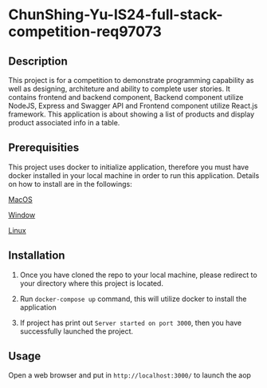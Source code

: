 # ChunShing-Yu-IS24-full-stack-competition-req97073

## Description
This project is for a competition to demonstrate programming capability as well as designing, architeture and ability to complete user stories.
It contains frontend and backend component, Backend component utilize NodeJS, Express and Swagger API and Frontend component utilize React.js framework. This application is about showing a list of products and display product associated info in a table.

## Prerequisities

This project uses docker to initialize application, therefore you must have docker installed in your local machine in order to run this application.
Details on how to install are in the followings:

[MacOS](https://docs.docker.com/desktop/install/mac-install/)

[Window](https://docs.docker.com/desktop/install/windows-install/)

[Linux](https://docs.docker.com/desktop/install/linux-install/)

## Installation

1. Once you have cloned the repo to your local machine, please redirect to your directory where this project is located.

2. Run `docker-compose up` command, this will utilize docker to install the application

3. If project has print out `Server started on port 3000`, then you have successfully launched the project.

## Usage

Open a web browser and put in `http://localhost:3000/` to launch the aop 
